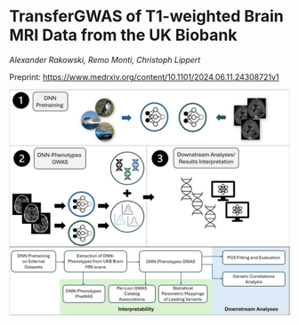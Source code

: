 # TransferGWAS of T1-weighted Brain MRI Data from the UK Biobank
*Alexander Rakowski, Remo Monti, Christoph Lippert*

Preprint:
https://www.medrxiv.org/content/10.1101/2024.06.11.24308721v1

![Overview of the project](method.jpg)
